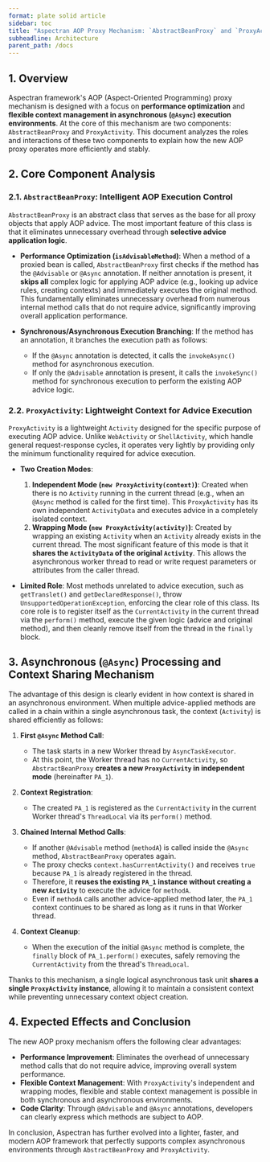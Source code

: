 ```yaml
---
format: plate solid article
sidebar: toc
title: "Aspectran AOP Proxy Mechanism: `AbstractBeanProxy` and `ProxyActivity`"
subheadline: Architecture
parent_path: /docs
---
```


## 1. Overview

Aspectran framework's AOP (Aspect-Oriented Programming) proxy mechanism is designed with a focus on **performance optimization** and **flexible context management in asynchronous (`@Async`) execution environments**. At the core of this mechanism are two components: `AbstractBeanProxy` and `ProxyActivity`. This document analyzes the roles and interactions of these two components to explain how the new AOP proxy operates more efficiently and stably.

## 2. Core Component Analysis

### 2.1. `AbstractBeanProxy`: Intelligent AOP Execution Control

`AbstractBeanProxy` is an abstract class that serves as the base for all proxy objects that apply AOP advice. The most important feature of this class is that it eliminates unnecessary overhead through **selective advice application logic**.

-   **Performance Optimization (`isAdvisableMethod`)**: When a method of a proxied bean is called, `AbstractBeanProxy` first checks if the method has the `@Advisable` or `@Async` annotation. If neither annotation is present, it **skips all** complex logic for applying AOP advice (e.g., looking up advice rules, creating contexts) and immediately executes the original method. This fundamentally eliminates unnecessary overhead from numerous internal method calls that do not require advice, significantly improving overall application performance.

-   **Synchronous/Asynchronous Execution Branching**: If the method has an annotation, it branches the execution path as follows:
    -   If the `@Async` annotation is detected, it calls the `invokeAsync()` method for asynchronous execution.
    -   If only the `@Advisable` annotation is present, it calls the `invokeSync()` method for synchronous execution to perform the existing AOP advice logic.

### 2.2. `ProxyActivity`: Lightweight Context for Advice Execution

`ProxyActivity` is a lightweight `Activity` designed for the specific purpose of executing AOP advice. Unlike `WebActivity` or `ShellActivity`, which handle general request-response cycles, it operates very lightly by providing only the minimum functionality required for advice execution.

-   **Two Creation Modes**:
    1.  **Independent Mode (`new ProxyActivity(context)`)**: Created when there is no `Activity` running in the current thread (e.g., when an `@Async` method is called for the first time). This `ProxyActivity` has its own independent `ActivityData` and executes advice in a completely isolated context.
    2.  **Wrapping Mode (`new ProxyActivity(activity)`)**: Created by wrapping an existing `Activity` when an `Activity` already exists in the current thread. The most significant feature of this mode is that it **shares the `ActivityData` of the original `Activity`**. This allows the asynchronous worker thread to read or write request parameters or attributes from the caller thread.

-   **Limited Role**: Most methods unrelated to advice execution, such as `getTranslet()` and `getDeclaredResponse()`, throw `UnsupportedOperationException`, enforcing the clear role of this class. Its core role is to register itself as the `CurrentActivity` in the current thread via the `perform()` method, execute the given logic (advice and original method), and then cleanly remove itself from the thread in the `finally` block.

## 3. Asynchronous (`@Async`) Processing and Context Sharing Mechanism

The advantage of this design is clearly evident in how context is shared in an asynchronous environment. When multiple advice-applied methods are called in a chain within a single asynchronous task, the context (`Activity`) is shared efficiently as follows:

1.  **First `@Async` Method Call**:
    -   The task starts in a new Worker thread by `AsyncTaskExecutor`.
    -   At this point, the Worker thread has no `CurrentActivity`, so `AbstractBeanProxy` **creates a new `ProxyActivity` in independent mode** (hereinafter `PA_1`).

2.  **Context Registration**:
    -   The created `PA_1` is registered as the `CurrentActivity` in the current Worker thread's `ThreadLocal` via its `perform()` method.

3.  **Chained Internal Method Calls**:
    -   If another `@Advisable` method (`methodA`) is called inside the `@Async` method, `AbstractBeanProxy` operates again.
    -   The proxy checks `context.hasCurrentActivity()` and receives `true` because `PA_1` is already registered in the thread.
    -   Therefore, it **reuses the existing `PA_1` instance without creating a new `Activity`** to execute the advice for `methodA`.
    -   Even if `methodA` calls another advice-applied method later, the `PA_1` context continues to be shared as long as it runs in that Worker thread.

4.  **Context Cleanup**:
    -   When the execution of the initial `@Async` method is complete, the `finally` block of `PA_1.perform()` executes, safely removing the `CurrentActivity` from the thread's `ThreadLocal`.

Thanks to this mechanism, a single logical asynchronous task unit **shares a single `ProxyActivity` instance**, allowing it to maintain a consistent context while preventing unnecessary context object creation.

## 4. Expected Effects and Conclusion

The new AOP proxy mechanism offers the following clear advantages:

-   **Performance Improvement**: Eliminates the overhead of unnecessary method calls that do not require advice, improving overall system performance.
-   **Flexible Context Management**: With `ProxyActivity`'s independent and wrapping modes, flexible and stable context management is possible in both synchronous and asynchronous environments.
-   **Code Clarity**: Through `@Advisable` and `@Async` annotations, developers can clearly express which methods are subject to AOP.

In conclusion, Aspectran has further evolved into a lighter, faster, and modern AOP framework that perfectly supports complex asynchronous environments through `AbstractBeanProxy` and `ProxyActivity`.
